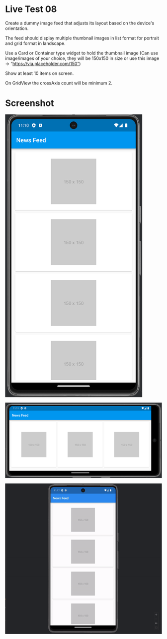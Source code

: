 # Live Test 08
Create a dummy image feed that adjusts its layout based on the device's orientation.

The feed should display multiple thumbnail images in list format for portrait and grid format in landscape.

Use a Card or Container type widget to hold the thumbnail image (Can use image/images of your choice, they will be 150x150 in size or use this image -> “https://via.placeholder.com/150”)

Show at least 10 items on screen.

On GridView the crossAxis count will be minimum 2.


# Screenshot
![portrait.png](Screenshot%2Fportrait.png)

![landscap.png](Screenshot%2Flandscap.png)

![LiveTest08.gif](Screenshot%2FLiveTest08.gif)